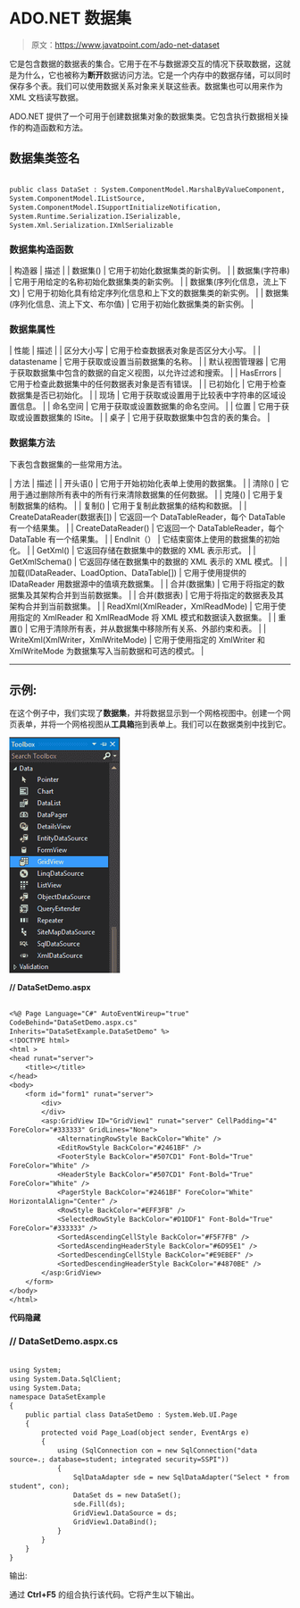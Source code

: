 # ADO.NET 数据集

> 原文：<https://www.javatpoint.com/ado-net-dataset>

它是包含数据的数据表的集合。它用于在不与数据源交互的情况下获取数据，这就是为什么，它也被称为**断开**数据访问方法。它是一个内存中的数据存储，可以同时保存多个表。我们可以使用数据关系对象来关联这些表。数据集也可以用来作为 XML 文档读写数据。

ADO.NET 提供了一个可用于创建数据集对象的数据集类。它包含执行数据相关操作的构造函数和方法。

## 数据集类签名

```

public class DataSet : System.ComponentModel.MarshalByValueComponent, System.ComponentModel.IListSource, 
System.ComponentModel.ISupportInitializeNotification, System.Runtime.Serialization.ISerializable, 
System.Xml.Serialization.IXmlSerializable

```

### 数据集构造函数

| 构造器 | 描述 |
| 数据集() | 它用于初始化数据集类的新实例。 |
| 数据集(字符串) | 它用于用给定的名称初始化数据集类的新实例。 |
| 数据集(序列化信息，流上下文) | 它用于初始化具有给定序列化信息和上下文的数据集类的新实例。 |
| 数据集(序列化信息、流上下文、布尔值) | 它用于初始化数据集类的新实例。 |

### 数据集属性

| 性能 | 描述 |
| 区分大小写 | 它用于检查数据表对象是否区分大小写。 |
| datastename | 它用于获取或设置当前数据集的名称。 |
| 默认视图管理器 | 它用于获取数据集中包含的数据的自定义视图，以允许过滤和搜索。 |
| HasErrors | 它用于检查此数据集中的任何数据表对象是否有错误。 |
| 已初始化 | 它用于检查数据集是否已初始化。 |
| 现场 | 它用于获取或设置用于比较表中字符串的区域设置信息。 |
| 命名空间 | 它用于获取或设置数据集的命名空间。 |
| 位置 | 它用于获取或设置数据集的 ISite。 |
| 桌子 | 它用于获取数据集中包含的表的集合。 |

### 数据集方法

下表包含数据集的一些常用方法。

| 方法 | 描述 |
| 开头语() | 它用于开始初始化表单上使用的数据集。 |
| 清除() | 它用于通过删除所有表中的所有行来清除数据集的任何数据。 |
| 克隆() | 它用于复制数据集的结构。 |
| 复制() | 它用于复制此数据集的结构和数据。 |
| CreateDataReader(数据表[]) | 它返回一个 DataTableReader，每个 DataTable 有一个结果集。 |
| CreateDataReader() | 它返回一个 DataTableReader，每个 DataTable 有一个结果集。 |
| EndInit（） | 它结束窗体上使用的数据集的初始化。 |
| GetXml() | 它返回存储在数据集中的数据的 XML 表示形式。 |
| GetXmlSchema() | 它返回存储在数据集中的数据的 XML 表示的 XML 模式。 |
| 加载(IDataReader、LoadOption、DataTable[]) | 它用于使用提供的 IDataReader 用数据源中的值填充数据集。 |
| 合并(数据集) | 它用于将指定的数据集及其架构合并到当前数据集。 |
| 合并(数据表) | 它用于将指定的数据表及其架构合并到当前数据集。 |
| ReadXml(XmlReader，XmlReadMode) | 它用于使用指定的 XmlReader 和 XmlReadMode 将 XML 模式和数据读入数据集。 |
| 重置() | 它用于清除所有表，并从数据集中移除所有关系、外部约束和表。 |
| WriteXml(XmlWriter，XmlWriteMode) | 它用于使用指定的 XmlWriter 和 XmlWriteMode 为数据集写入当前数据和可选的模式。 |

* * *

## 示例:

在这个例子中，我们实现了**数据集**，并将数据显示到一个网格视图中。创建一个网页表单，并将一个网格视图从**工具箱**拖到表单上。我们可以在数据类别中找到它。

![ADO Net Dataset 1](img/02fc5f8d12d9a9ce0bdae0e774eb4a72.png)

**// DataSetDemo.aspx**

```

<%@ Page Language="C#" AutoEventWireup="true" CodeBehind="DataSetDemo.aspx.cs" 
Inherits="DataSetExample.DataSetDemo" %>
<!DOCTYPE html>
<html >
<head runat="server">
    <title></title>
</head>
<body>
    <form id="form1" runat="server">
        <div>
        </div>
        <asp:GridView ID="GridView1" runat="server" CellPadding="4" ForeColor="#333333" GridLines="None">
            <AlternatingRowStyle BackColor="White" />
            <EditRowStyle BackColor="#2461BF" />
            <FooterStyle BackColor="#507CD1" Font-Bold="True" ForeColor="White" />
            <HeaderStyle BackColor="#507CD1" Font-Bold="True" ForeColor="White" />
            <PagerStyle BackColor="#2461BF" ForeColor="White" HorizontalAlign="Center" />
            <RowStyle BackColor="#EFF3FB" />
            <SelectedRowStyle BackColor="#D1DDF1" Font-Bold="True" ForeColor="#333333" />
            <SortedAscendingCellStyle BackColor="#F5F7FB" />
            <SortedAscendingHeaderStyle BackColor="#6D95E1" />
            <SortedDescendingCellStyle BackColor="#E9EBEF" />
            <SortedDescendingHeaderStyle BackColor="#4870BE" />
        </asp:GridView>
    </form>
</body>
</html>

```

**代码隐藏**

### // DataSetDemo.aspx.cs

```

using System;
using System.Data.SqlClient;
using System.Data;
namespace DataSetExample
{
    public partial class DataSetDemo : System.Web.UI.Page
    {
        protected void Page_Load(object sender, EventArgs e)
        {
            using (SqlConnection con = new SqlConnection("data source=.; database=student; integrated security=SSPI"))
            {
                SqlDataAdapter sde = new SqlDataAdapter("Select * from student", con);
                DataSet ds = new DataSet();
                sde.Fill(ds);
                GridView1.DataSource = ds;
                GridView1.DataBind();
            }
        }
    }
}

```

输出:

通过 **Ctrl+F5** 的组合执行该代码。它将产生以下输出。